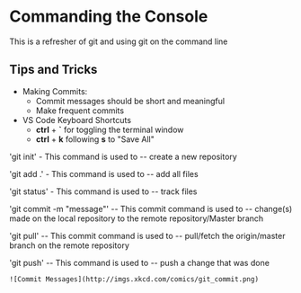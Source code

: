 # Commanding the Console

This is a refresher of git and using git on the command line

## Tips and Tricks

- Making Commits:
    - Commit messages should be short and meaningful
    - Make frequent commits
- VS Code Keyboard Shortcuts
    - **ctrl** + **`** for toggling the terminal window
    - **ctrl** + **k** following **s** to "Save All"

'git init' - This command is used to -- create a new repository

'git add .' - This command is used to -- add all files

'git status' - This command is used to -- track files

'git commit -m "message"' -- This commit command is used to -- change(s) made on the local repository to the remote repository/Master branch

'git pull' -- This commit command is used to -- pull/fetch the origin/master branch on the remote repository

'git push' -- This command is used to -- push a change that was done


    ![Commit Messages](http://imgs.xkcd.com/comics/git_commit.png)